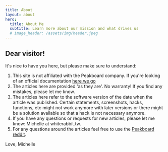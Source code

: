 ```yaml
---
title: About
layout: about
hero:
  title: About Me
  subtitle: Learn more about our mission and what drives us
  # image_header: /assets/img/header.jpeg
---
```


## Dear visitor!

It's nice to have you here, but please make sure to understand:

1. This site is not affiliated with the Peakboard company. If you're looking of an official documentation [here we go](https://help.peakboard.com)
2. The articles here are provided 'as they are'. No warranty! If you find any mistakes, please let me know. 
3. The articles here refer to the software version of the date when the article was published. Certain statements, screenshots, hacks, functions, etc might not work anymore with later versions or there might be a solution available so that a hack is not necessary anymore.
4. If you have any questions or requests for new articles, please let me know: Michelle at whiterabbit.tw.
5. For any questions around the articles feel free to use the [Peakboard reddit](https://www.reddit.com/r/Peakboard/).

Love, Michelle


